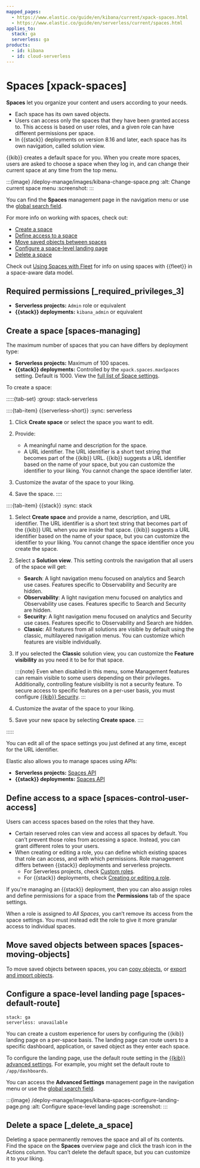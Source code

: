 ```yaml
---
mapped_pages:
  - https://www.elastic.co/guide/en/kibana/current/xpack-spaces.html
  - https://www.elastic.co/guide/en/serverless/current/spaces.html
applies_to:
  stack: ga
  serverless: ga
products:
  - id: kibana
  - id: cloud-serverless
---
```


# Spaces [xpack-spaces]

**Spaces** let you organize your content and users according to your needs.

- Each space has its own saved objects.
- Users can access only the spaces that they have been granted access to. This access is based on user roles, and a given role can have different permissions per space.
- In {{stack}} deployments on version 8.16 and later, each space has its own navigation, called solution view.

{{kib}} creates a default space for you. When you create more spaces, users are asked to choose a space when they log in, and can change their current space at any time from the top menu.

:::{image} /deploy-manage/images/kibana-change-space.png
:alt: Change current space menu
:screenshot:
:::

You can find the **Spaces** management page in the navigation menu or use the [global search field](/explore-analyze/find-and-organize/find-apps-and-objects.md).

For more info on working with spaces, check out: 
- [Create a space](#spaces-managing)
- [Define access to a space](#spaces-control-user-access)
- [Move saved objects between spaces](#spaces-moving-objects)
- [Configure a space-level landing page](#spaces-default-route)
- [Delete a space](#_delete_a_space)

Check out [Using Spaces with Fleet](/deploy-manage/manage-spaces-fleet.md) for info on using spaces with {{fleet}} in a space-aware data model.

## Required permissions [_required_privileges_3]

* **Serverless projects:** `Admin` role or equivalent
* **{{stack}} deployments:** `kibana_admin` or equivalent


## Create a space [spaces-managing]

The maximum number of spaces that you can have differs by deployment type:

* **Serverless projects:** Maximum of 100 spaces.
* **{{stack}} deployments:** Controlled by the `xpack.spaces.maxSpaces` setting. Default is 1000. View the [full list of Space settings](kibana://reference/configuration-reference/spaces-settings.md).

To create a space:

:::::{tab-set}
:group: stack-serverless

::::{tab-item} {{serverless-short}}
:sync: serverless

1. Click **Create space** or select the space you want to edit.
2. Provide:

    * A meaningful name and description for the space.
    * A URL identifier. The URL identifier is a short text string that becomes part of the {{kib}} URL. {{kib}} suggests a URL identifier based on the name of your space, but you can customize the identifier to your liking. You cannot change the space identifier later.

3. Customize the avatar of the space to your liking.
4. Save the space.
::::

::::{tab-item} {{stack}}
:sync: stack

1. Select **Create space** and provide a name, description, and URL identifier.
   The URL identifier is a short text string that becomes part of the {{kib}} URL when you are inside that space. {{kib}} suggests a URL identifier based on the name of your space, but you can customize the identifier to your liking. You cannot change the space identifier once you create the space.

2. Select a **Solution view**. This setting controls the navigation that all users of the space will get:
   * **Search**: A light navigation menu focused on analytics and Search use cases. Features specific to Observability and Security are hidden.
   * **Observability**: A light navigation menu focused on analytics and Observability use cases. Features specific to Search and Security are hidden.
   * **Security**: A light navigation menu focused on analytics and Security use cases. Features specific to Observability and Search are hidden.
   * **Classic**: All features from all solutions are visible by default using the classic, multilayered navigation menus. You can customize which features are visible individually.

3. If you selected the **Classic** solution view, you can customize the **Feature visibility** as you need it to be for that space.

   :::{note}
   Even when disabled in this menu, some Management features can remain visible to some users depending on their privileges. Additionally, controlling feature visibility is not a security feature. To secure access to specific features on a per-user basis, you must configure [{{kib}} Security](elasticsearch://reference/elasticsearch/roles.md).
   :::

4. Customize the avatar of the space to your liking.
5. Save your new space by selecting **Create space**.
::::

:::::

You can edit all of the space settings you just defined at any time, except for the URL identifier.

Elastic also allows you to manage spaces using APIs:

* **Serverless projects:** [Spaces API](https://www.elastic.co/docs/api/doc/serverless/operation/operation-get-spaces-space)
* **{{stack}} deployments:** [Spaces API](https://www.elastic.co/docs/api/doc/kibana/operation/operation-post-spaces-copy-saved-objects)


## Define access to a space [spaces-control-user-access]

Users can access spaces based on the roles that they have.

* Certain reserved roles can view and access all spaces by default. You can’t prevent those roles from accessing a space. Instead, you can grant different roles to your users.
* When creating or editing a role, you can define which existing spaces that role can access, and with which permissions. Role management differs between {{stack}} deployments and serverless projects.
  - For Serverless projects, check [Custom roles](/deploy-manage/users-roles/cloud-organization/user-roles.md).
  - For {{stack}} deployments, check [Creating or editing a role](/deploy-manage/users-roles/cluster-or-deployment-auth/defining-roles.md).


If you're managing an {{stack}} deployment, then you can also assign roles and define permissions for a space from the **Permissions** tab of the space settings.

When a role is assigned to *All Spaces*, you can’t remove its access from the space settings. You must instead edit the role to give it more granular access to individual spaces.


## Move saved objects between spaces [spaces-moving-objects]

To move saved objects between spaces, you can [copy objects](/explore-analyze/find-and-organize/saved-objects.md#managing-saved-objects-copy-to-space), or [export and import objects](/explore-analyze/find-and-organize/saved-objects.md#managing-saved-objects-export-objects).


## Configure a space-level landing page [spaces-default-route]
```{applies_to}
stack: ga
serverless: unavailable
```

You can create a custom experience for users by configuring the {{kib}} landing page on a per-space basis. The landing page can route users to a specific dashboard, application, or saved object as they enter each space.

To configure the landing page, use the default route setting in the [{{kib}} advanced settings](kibana://reference/advanced-settings.md#kibana-general-settings). For example, you might set the default route to `/app/dashboards`.

You can access the **Advanced Settings** management page in the navigation menu or use the [global search field](/explore-analyze/find-and-organize/find-apps-and-objects.md). 

:::{image} /deploy-manage/images/kibana-spaces-configure-landing-page.png
:alt: Configure space-level landing page
:screenshot:
:::


## Delete a space [_delete_a_space]

Deleting a space permanently removes the space and all of its contents. Find the space on the **Spaces** overview page and click the trash icon in the Actions column. You can’t delete the default space, but you can customize it to your liking.
